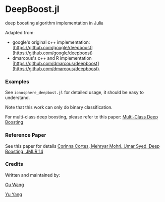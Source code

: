 # DeepBoost.jl
deep boosting algorithm implementation in Julia

Adapted from:
* google's original c++ implementation: [https://github.com/google/deepboost](https://github.com/google/deepboost) 
* dmarcous's c++ and R implementation [https://github.com/dmarcous/deepboost](https://github.com/dmarcous/deepboost).

### Examples
See `ionosphere_deepbost.jl` for detailed usage, it should be easy to understand.

Note that this work can only do binary classification.

For multi-class deep boosting, please refer to this paper: [Multi-Class Deep Boosting](https://papers.nips.cc/paper/5514-multi-class-deep-boosting)

### Reference Paper
See this paper for details
[Corinna Cortes, Mehryar Mohri, Umar Syed,  Deep Boosting, JMLR'14](http://www.jmlr.org/proceedings/papers/v32/cortesb14.html)

### Credits
Written and maintained by:

[Gu Wang](https://github.com/wangg12)

[Yu Yang](https://github.com/yangyu12) 
